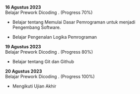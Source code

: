 **16 Agustus 2023**<br>
Belajar Prework Dicoding  . (Progress 70%)

* Belajar tentang Memulai Dasar Pemrograman untuk menjadi Pengembang Software.

* Belajar Pengenalan Logika Pemrograman

**19 Agustus 2023**<br>
Belajar Prework Dicoding   . (Progress 80%)
* Belajar tentang Git dan Github

**20 Agustus 2023**<br>
Belajar Prework Dicoding   . (Progress 100%)
* Mengikuti Ujian Akhir
